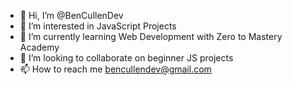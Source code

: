 - 👋 Hi, I’m @BenCullenDev
- 👀 I’m interested in JavaScript Projects
- 🌱 I’m currently learning Web Development with Zero to Mastery Academy
- 💞️ I’m looking to collaborate on beginner JS projects
- 📫 How to reach me bencullendev@gmail.com

<!---
BenCullenDev/BenCullenDev is a ✨ special ✨ repository because its `README.md` (this file) appears on your GitHub profile.
You can click the Preview link to take a look at your changes.
--->
